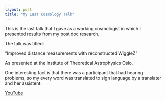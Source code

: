 ```yaml
---
layout: post
title: "My Last Cosmology Talk"
---
```


This is the last talk that I gave as a working cosmologist in 
which I presented results from my post doc research.

The talk was titled:  

"Improved distance measurements with reconstructed WiggleZ"  

As presented at the Institute of Theoretical Astrophysics Oslo. 

One interesting fact is that there was a participant that had hearing problems, so my every word was translated to sign language by a translater and her assistent.  

[YouTube](https://tinyurl.com/tfxr6t4)